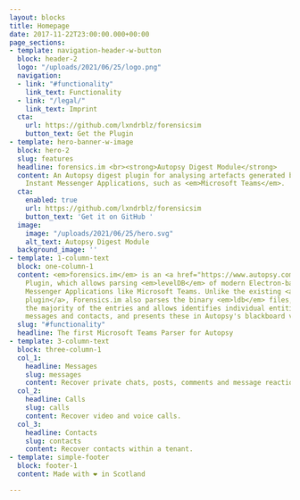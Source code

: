 ```yaml
---
layout: blocks
title: Homepage
date: 2017-11-22T23:00:00.000+00:00
page_sections:
- template: navigation-header-w-button
  block: header-2
  logo: "/uploads/2021/06/25/logo.png"
  navigation:
  - link: "#functionality"
    link_text: Functionality
  - link: "/legal/"
    link_text: Imprint
  cta:
    url: https://github.com/lxndrblz/forensicsim
    button_text: Get the Plugin
- template: hero-banner-w-image
  block: hero-2
  slug: features
  headline: forensics.im <br><strong>Autopsy Digest Module</strong>
  content: An Autopsy digest plugin for analysing artefacts generated by modern Electron-based
    Instant Messenger Applications, such as <em>Microsoft Teams</em>.
  cta:
    enabled: true
    url: https://github.com/lxndrblz/forensicsim
    button_text: 'Get it on GitHub '
  image:
    image: "/uploads/2021/06/25/hero.svg"
    alt_text: Autopsy Digest Module
  background_image: ''
- template: 1-column-text
  block: one-column-1
  content: <em>forensics.im</em> is an <a href="https://www.autopsy.com/" title="Autopsy">Autopsy</a>
    Plugin, which allows parsing <em>levelDB</em> of modern Electron-based Instant
    Messenger Applications like Microsoft Teams. Unlike the existing <a href="https://github.com/markmckinnon/Autopsy-Plugins/tree/master/Leveldb">levelDB
    plugin</a>, Forensics.im also parses the binary <em>ldb</em> files, which contain
    the majority of the entries and allows identifies individual entities, such as
    messages and contacts, and presents these in Autopsy's blackboard view.
  slug: "#functionality"
  headline: The first Microsoft Teams Parser for Autopsy
- template: 3-column-text
  block: three-column-1
  col_1:
    headline: Messages
    slug: messages
    content: Recover private chats, posts, comments and message reactions.
  col_2:
    headline: Calls
    slug: calls
    content: Recover video and voice calls.
  col_3:
    headline: Contacts
    slug: contacts
    content: Recover contacts within a tenant.
- template: simple-footer
  block: footer-1
  content: Made with ❤︎ in Scotland

---
```

